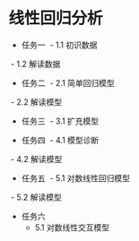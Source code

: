 # 线性回归分析

- 任务一
  - 1.1 初识数据
  
  - 1.2 解读数据
  
- 任务二
  - 2.1 简单回归模型
  
  - 2.2 解读模型
  
- 任务三
  - 3.1 扩充模型
  
- 任务四
  - 4.1 模型诊断
  
  - 4.2 解读模型
  
- 任务五
  - 5.1 对数线性回归模型
  
  - 5.2 解读模型
  
- 任务六
  - 5.1 对数线性交互模型
